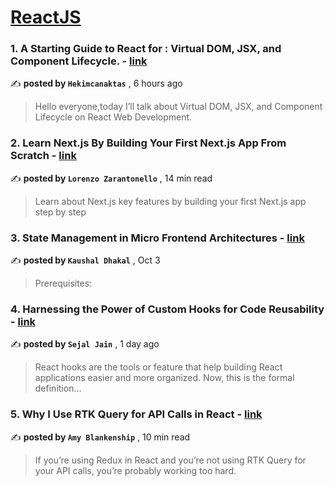 
<h1><a href=https://medium.com/tag/reactjs/recommended target="_blank" rel="noopener noreferrer">ReactJS</a></h1>
<h3>1. A Starting Guide to React for : Virtual DOM, JSX, and Component Lifecycle. - <a href=https://medium.com/@hekimcanaktas/a-starting-guide-to-react-for-virtual-dom-jsx-and-component-lifecycle-9c56541b88e5?source=tag_recommended_feed---------0-84----------reactjs----------ab31a554_d768_48cc_a35d_345522c1b9ac------- target="_blank" rel="noopener noreferrer">link</a></h3>

✍️ **posted by `Hekimcanaktas`** <date> , 6 hours ago</date>

<blockquote>Hello everyone,today I’ll talk about Virtual DOM, JSX, and Component Lifecycle on React Web Development.</blockquote>

<h3>2. Learn Next.js By Building Your First Next.js App From Scratch - <a href=https://medium.com/gitconnected/learn-next-js-by-building-your-first-next-js-app-from-scratch-8ec7cc93a9cb?source=tag_recommended_feed---------1-107----------reactjs----------ab31a554_d768_48cc_a35d_345522c1b9ac------- target="_blank" rel="noopener noreferrer">link</a></h3>

✍️ **posted by `Lorenzo Zarantonello`** <date> , 14 min read</date>

<blockquote>Learn about Next.js key features by building your first Next.js app step by step</blockquote>

<h3>3. State Management in Micro Frontend Architectures - <a href=https://medium.com/@kaushaldhakal40/state-management-in-micro-frontend-architectures-23d6f827c918?source=tag_recommended_feed---------2-85----------reactjs----------ab31a554_d768_48cc_a35d_345522c1b9ac------- target="_blank" rel="noopener noreferrer">link</a></h3>

✍️ **posted by `Kaushal Dhakal`** <date> , Oct 3</date>

<blockquote>Prerequisites:</blockquote>

<h3>4. Harnessing the Power of Custom Hooks for Code Reusability - <a href=https://medium.com/@sejaljain2043/harnessing-the-power-of-custom-hooks-for-code-reusability-52926e49eadd?source=tag_recommended_feed---------3-84----------reactjs----------ab31a554_d768_48cc_a35d_345522c1b9ac------- target="_blank" rel="noopener noreferrer">link</a></h3>

✍️ **posted by `Sejal Jain`** <date> , 1 day ago</date>

<blockquote>React hooks are the tools or feature that help building React applications easier and more organized. Now, this is the formal definition…</blockquote>

<h3>5. Why I Use RTK Query for API Calls in React - <a href=https://medium.com/codex/why-i-use-rtk-query-for-api-calls-in-react-fee9e2a4538?source=tag_recommended_feed---------4-107----------reactjs----------ab31a554_d768_48cc_a35d_345522c1b9ac------- target="_blank" rel="noopener noreferrer">link</a></h3>

✍️ **posted by `Amy Blankenship`** <date> , 10 min read</date>

<blockquote>If you’re using Redux in React and you’re not using RTK Query for your API calls, you’re probably working too hard.</blockquote>

